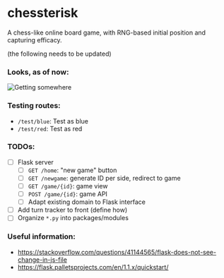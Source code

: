 # chessterisk
A chess-like online board game, with RNG-based initial position and capturing efficacy.

(the following needs to be updated)
### Looks, as of now:

![Getting somewhere](https://media.giphy.com/media/kucRgSSmSObdhqeh0N/giphy.gif)

### Testing routes:
- `/test/blue`: Test as blue
- `/test/red`: Test as red

### TODOs:
- [ ] Flask server
	- [ ] `GET /home`: "new game" button
	- [ ] `GET /newgame`: generate ID per side, redirect to game
	- [ ] `GET /game/{id}`: game view
	- [ ] `POST /game/{id}`: game API
	- [ ] Adapt existing domain to Flask interface
- [ ] Add turn tracker to front (define how)
- [ ] Organize `*.py` into packages/modules

### Useful information:
* https://stackoverflow.com/questions/41144565/flask-does-not-see-change-in-js-file
* https://flask.palletsprojects.com/en/1.1.x/quickstart/
